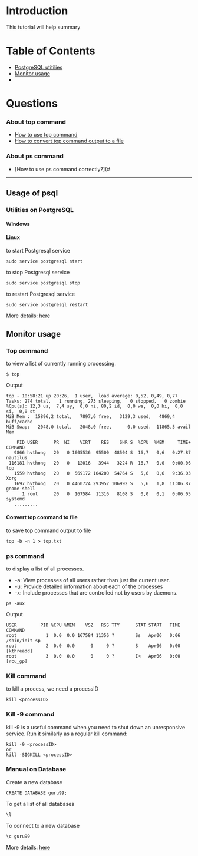 # Introduction
This tutorial will help summary 
# Table of Contents
* [PostgreSQL utitilies](#usage-of-psql) 
* [Monitor usage](#top-command)
* 
# Questions
### About top command
* [How to use top command](#top-command)
* [How to convert top command output to a file](#convert-top-command-to-file)
### About ps command
* [How to use ps command correctly?](#
------------------------------------------------------------------------------------------------
## Usage of psql

### Utilities on PostgreSQL
#### Windows

#### Linux
to start Postgresql service
```
sudo service postgresql start
```
to stop Postgresql service
```
sudo service postgresql stop
```
to restart Postgresql service
```
sudo service postgresql restart
```
More details: [here](https://tableplus.com/blog/2018/10/how-to-start-stop-restart-postgresql-server.html)
## Monitor usage
### Top command
to view a list of currently running processing.
```
$ top
```
Output
```
top - 10:58:21 up 20:26,  1 user,  load average: 0,52, 0,49, 0,77
Tasks: 274 total,   1 running, 273 sleeping,   0 stopped,   0 zombie
%Cpu(s): 12,3 us,  7,4 sy,  0,0 ni, 80,2 id,  0,0 wa,  0,0 hi,  0,0 si,  0,0 st
MiB Mem :  15896,2 total,   7897,6 free,   3129,3 used,   4869,4 buff/cache
MiB Swap:   2048,0 total,   2048,0 free,      0,0 used.  11865,5 avail Mem

    PID USER      PR  NI    VIRT    RES    SHR S  %CPU  %MEM     TIME+ COMMAND
   9866 hvthong   20   0 1605536  95500  48504 S  16,7   0,6   0:27.87 nautilus
 116181 hvthong   20   0   12016   3944   3224 R  16,7   0,0   0:00.06 top
   1559 hvthong   20   0  569172 104200  54764 S   5,6   0,6   9:36.03 Xorg
   1697 hvthong   20   0 4460724 293952 106992 S   5,6   1,8  11:06.87 gnome-shell
      1 root      20   0  167584  11316   8108 S   0,0   0,1   0:06.05 systemd
   .........
```

#### Convert top command to file
to save top command output to file
```
top -b -n 1 > top.txt
```
### ps command
to display a list of all processes.  
* -a: View processes of all users rather than just the current user.
* -u: Provide detailed information about each of the processes
* -x: Include processes that are controlled not by users by daemons.
```
ps -aux
```
Output
```
USER         PID %CPU %MEM    VSZ   RSS TTY      STAT START   TIME COMMAND
root           1  0.0  0.0 167584 11356 ?        Ss   Apr06   0:06 /sbin/init sp
root           2  0.0  0.0      0     0 ?        S    Apr06   0:00 [kthreadd]
root           3  0.0  0.0      0     0 ?        I<   Apr06   0:00 [rcu_gp]
```
### Kill command
to kill a process, we need a processID
```
kill <processID>
```
### Kill -9 command
kill -9 is a useful command when you need to shut down an unresponsive service. Run it similarly as a regular kill command:
```
kill -9 <processID>
or
kill -SIGKILL <processID>
```
### Manual on Database
Create a new database
```
CREATE DATABASE guru99;
```

To get a list of all databases
```
\l 
```

To connect to a new database
```
\c guru99
```
More details: [here](https://www.meisternote.com/app/note/mR_lrQdo1Ht0/usage-database)
